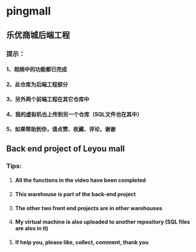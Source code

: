 # pingmall

## 乐优商城后端工程

### 提示：

#### 1、视频中的功能都已完成

#### 2、此仓库为后端工程部分

#### 3、另外两个前端工程在其它仓库中

#### 4、我的虚拟机也上传到另一个仓库（SQL文件也在其中）

#### 5、如果帮助到你，请点赞、收藏、评论，谢谢



## Back end project of Leyou mall

### Tips:

1. #### All the functions in the video have been completed

2. #### This warehouse is part of the back-end project

3. #### The other two front end projects are in other warehouses

4. #### My virtual machine is also uploaded to another repository (SQL files are also in it)

5. #### If help you, please like, collect, comment, thank you
